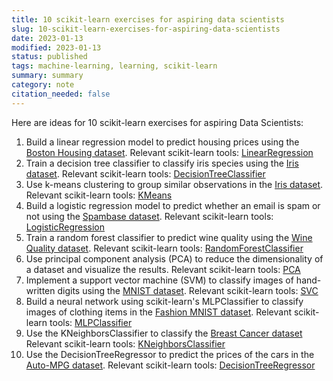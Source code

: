 ```yaml
---
title: 10 scikit-learn exercises for aspiring data scientists
slug: 10-scikit-learn-exercises-for-aspiring-data-scientists
date: 2023-01-13
modified: 2023-01-13
status: published
tags: machine-learning, learning, scikit-learn 
summary: summary
category: note
citation_needed: false
---
```


Here are ideas for 10 scikit-learn exercises for aspiring Data Scientists:

1.  Build a linear regression model to predict housing prices using the [Boston Housing dataset](https://www.kaggle.com/c/boston-housing). Relevant scikit-learn tools: [LinearRegression](https://scikit-learn.org/stable/modules/generated/sklearn.linear_model.LinearRegression.html)
2.  Train a decision tree classifier to classify iris species using the [Iris dataset](https://archive.ics.uci.edu/ml/datasets/iris). Relevant scikit-learn tools: [DecisionTreeClassifier](https://scikit-learn.org/stable/modules/generated/sklearn.tree.DecisionTreeClassifier.html)
3.  Use k-means clustering to group similar observations in the [Iris dataset](https://archive.ics.uci.edu/ml/datasets/iris). Relevant scikit-learn tools: [KMeans](https://scikit-learn.org/stable/modules/generated/sklearn.cluster.KMeans.html)
4.  Build a logistic regression model to predict whether an email is spam or not using the [Spambase dataset](https://archive.ics.uci.edu/ml/datasets/spambase). Relevant scikit-learn tools: [LogisticRegression](https://scikit-learn.org/stable/modules/generated/sklearn.linear_model.LogisticRegression.html)
5.  Train a random forest classifier to predict wine quality using the [Wine Quality dataset](https://archive.ics.uci.edu/ml/datasets/Wine+Quality). Relevant scikit-learn tools: [RandomForestClassifier](https://scikit-learn.org/stable/modules/generated/sklearn.ensemble.RandomForestClassifier.html)
6.  Use principal component analysis (PCA) to reduce the dimensionality of a dataset and visualize the results. Relevant scikit-learn tools: [PCA](https://scikit-learn.org/stable/modules/generated/sklearn.decomposition.PCA.html)
7.  Implement a support vector machine (SVM) to classify images of hand-written digits using the [MNIST dataset](http://yann.lecun.com/exdb/mnist/). Relevant scikit-learn tools: [SVC](https://scikit-learn.org/stable/modules/generated/sklearn.svm.SVC.html)
8.  Build a neural network using scikit-learn's MLPClassifier to classify images of clothing items in the [Fashion MNIST dataset](https://github.com/zalandoresearch/fashion-mnist). Relevant scikit-learn tools: [MLPClassifier](https://scikit-learn.org/stable/modules/generated/sklearn.neural_network.MLPClassifier.html)
9.  Use the KNeighborsClassifier to classify the [Breast Cancer dataset](https://archive.ics.uci.edu/ml/datasets/Breast+Cancer+Wisconsin+%28Diagnostic%29) Relevant scikit-learn tools: [KNeighborsClassifier](https://scikit-learn.org/stable/modules/generated/sklearn.neighbors.KNeighborsClassifier.html)
10. Use the DecisionTreeRegressor to predict the prices of the cars in the [Auto-MPG dataset](https://archive.ics.uci.edu/ml/datasets/auto+mpg). Relevant scikit-learn tools: [DecisionTreeRegressor](https://scikit-learn.org/stable/modules/generated/sklearn.tree.DecisionTreeRegressor.html)
